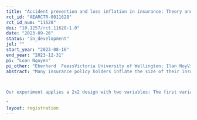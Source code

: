 ```yaml
---
title: "Accident prevention and loss inflation in insurance: Theory and experiment"
rct_id: "AEARCTR-0011628"
rct_id_num: "11628"
doi: "10.1257/rct.11628-1.0"
date: "2023-09-26"
status: "in_development"
jel: ""
start_year: "2023-08-16"
end_year: "2023-12-31"
pi: "Loan Nguyen"
pi_other: "Eberhard  FeessVictoria University of Wellington; Ilan NoyVictoria University of Wellington"
abstract: "Many insurance policy holders inflate the size of their insured losses after events (claim-build up). Insurance companies develop sophisticated models for detecting insurance fraud and determining which insurance claims should be investigated. Based on a simple behavioral game theoretical model, we contribute to the literature by analyzing with an online experiment whether, and if so in which direction, the policy holders’ precaution measures are correlated with insurance fraud. Our model suggests that is ambiguous: People with high moral standards may invest and shy away from fraud, but policy holders who have invested may also feel more entitled to inflate their losses (see the literature on moral licensing and moral accounting).

Our experiment applies a 2x2 design with two variables: The first variable is whether the policy holder or a random computer draw decides on precaution in stage 1. We add the treatments with a random computer draw to remove self-selection into the treatments with and without moral accounting. The second variable in our 2x2 design is whether the instructions are framed in an insurance context or neutrally. In the neutral framing, we mention only amounts and probabilities, and avoid any reference to insurance. This allows us to analyze if the reference to insurance influences decisions, in particular by reducing moral concerns.
"
layout: registration
---
```



